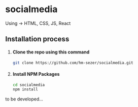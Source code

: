 # socialmedia

Using -> HTML, CSS, JS, React 

## Installation process
1. #### Clone the repo using this command
    ```bash
    git clone https://github.com/hm-sezer/socialmedia.git
    ```
2. #### Install NPM Packages
    ```bash
    cd socialmedia
    npm install
    ```

to be developed...
